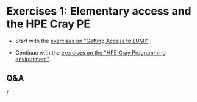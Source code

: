 # Exercises 1: Elementary access and the HPE Cray PE

<!--
Exercises will be made available during the course
-->

-   Start with the [exercises on "Getting Access to LUMI"](E03-Access.md)

-   Continue with the [exercises on the "HPE Cray Programming environment"](E02-CPE.md)

## Q&A

/
